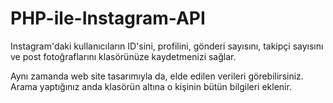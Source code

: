 # PHP-ile-Instagram-API

Instagram'daki kullanıcıların ID'sini, profilini, gönderi sayısını, takipçi sayısını 
ve post fotoğraflarını klasörünüze kaydetmenizi sağlar.

Aynı zamanda web site tasarımıyla da, elde edilen verileri görebilirsiniz. 
Arama yaptığınız anda klasörün altına o kişinin bütün bilgileri eklenir. 
